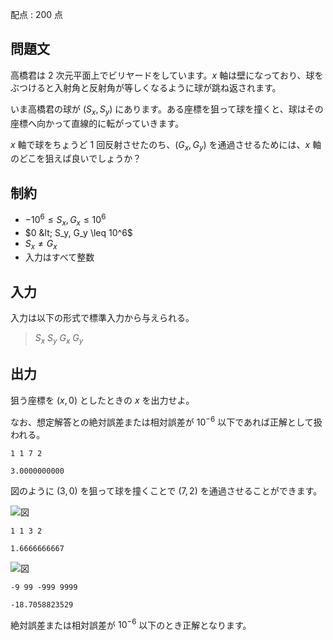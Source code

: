 配点 : $200$ 点

## 問題文

高橋君は $2$ 次元平面上でビリヤードをしています。$x$ 軸は壁になっており、球をぶつけると入射角と反射角が等しくなるように球が跳ね返されます。

いま高橋君の球が $(S_x,S_y)$ にあります。ある座標を狙って球を撞くと、球はその座標へ向かって直線的に転がっていきます。

$x$ 軸で球をちょうど $1$ 回反射させたのち、$(G_x,G_y)$ を通過させるためには、$x$ 軸のどこを狙えば良いでしょうか？

## 制約

- $-10^6 \leq S_x, G_x \leq 10^6$
- $0 &lt; S_y, G_y \leq 10^6$
- $S_x \neq G_x$
- 入力はすべて整数

## 入力

入力は以下の形式で標準入力から与えられる。

> $S_x$ $S_y$ $G_x$ $G_y$

## 出力

狙う座標を $(x,0)$ としたときの $x$ を出力せよ。

なお、想定解答との絶対誤差または相対誤差が $10^{-6}$ 以下であれば正解として扱われる。

```input1
1 1 7 2
```

```output1
3.0000000000
```

図のように $(3,0)$ を狙って球を撞くことで $(7,2)$ を通過させることができます。

![図](https://img.atcoder.jp/ghi/c9595d59f1139b808d4cf3d31d6b48ee.png)

```input2
1 1 3 2
```

```output2
1.6666666667
```

![図](https://img.atcoder.jp/ghi/4f2c808fddc9bb349999f8969996ebb9.png)

```input3
-9 99 -999 9999
```

```output3
-18.7058823529
```

絶対誤差または相対誤差が $10^{-6}$ 以下のとき正解となります。